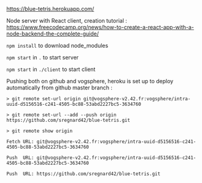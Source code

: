 https://blue-tetris.herokuapp.com/

Node server with React client, creation tutorial : https://www.freecodecamp.org/news/how-to-create-a-react-app-with-a-node-backend-the-complete-guide/

`npm install` to download node_modules

`npm start` in `.` to start server

`npm start` in `./client` to start client

Pushing both on github and vogsphere, heroku is set up to deploy automatically from github master branch :

`> git remote set-url origin git@vogsphere-v2.42.fr:vogsphere/intra-uuid-d5156516-c241-4505-bc88-53abd2227bc5-3634760`

`> git remote set-url --add --push origin https://github.com/sregnard42/blue-tetris.git`

`> git remote show origin`
    
`Fetch URL: git@vogsphere-v2.42.fr:vogsphere/intra-uuid-d5156516-c241-4505-bc88-53abd2227bc5-3634760`

`Push  URL: git@vogsphere-v2.42.fr:vogsphere/intra-uuid-d5156516-c241-4505-bc88-53abd2227bc5-3634760`

`Push  URL: https://github.com/sregnard42/blue-tetris.git`
